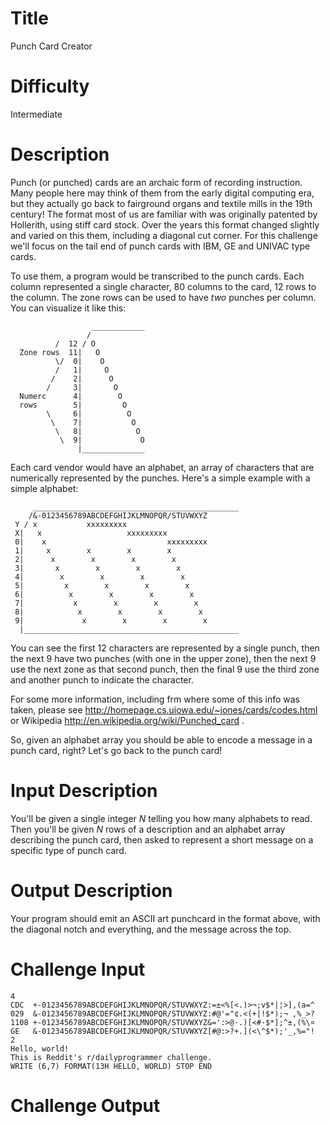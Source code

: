 # Title

Punch Card Creator

# Difficulty

Intermediate

# Description

Punch (or punched) cards are an archaic form of recording instruction. Many people here may think of them from the early digital computing era, but they actually go back to fairground organs and textile mills in the 19th century! The format most of us are familiar with was originally patented by Hollerith, using stiff card stock. Over the years this format changed slightly and varied on this them, including a diagonal cut corner. For this challenge we'll focus on the tail end of punch cards with IBM, GE and UNIVAC type cards. 

To use them, a program would be transcribed to the punch cards. Each column represented a single character, 80 columns to the card, 12 rows to the column. The zone rows can be used to have *two* punches per column. You can visualize it like this:

	                  ____________
	                 /
	          /  12 / O
	  Zone rows  11|   O
	          \/  0|    O
	          /   1|     O
	         /    2|      O
	        /     3|       O
	  Numerc      4|        O
	  rows        5|         O
	        \     6|          O
	         \    7|           O
	          \   8|            O
	           \  9|             O
	               |______________

Each card vendor would have an alphabet, an array of characters that are numerically represented by the punches. Here's a simple example with a simple alphabet:

	     ______________________________________________
	    /&-0123456789ABCDEFGHIJKLMNOPQR/STUVWXYZ
	 Y / x           xxxxxxxxx
	 X|   x                   xxxxxxxxx
	 0|    x                           xxxxxxxxx
	 1|     x        x        x        x
	 2|      x        x        x        x
	 3|       x        x        x        x
	 4|        x        x        x        x
	 5|         x        x        x        x
	 6|          x        x        x        x
	 7|           x        x        x        x
	 8|            x        x        x        x
	 9|             x        x        x        x
	  |________________________________________________

You can see the first 12 characters are represented by a single punch, then the next 9 have two punches (with one in the upper zone), then the next 9 use the next zone as that second punch, then the final 9 use the third zone and another punch to indicate the character. 

For some more information, including frm where some of this info was taken, please see http://homepage.cs.uiowa.edu/~jones/cards/codes.html or Wikipedia http://en.wikipedia.org/wiki/Punched_card . 

So, given an alphabet array you should be able to encode a message in a punch card, right? Let's go back to the punch card!

# Input Description

You'll be given a single integer *N* telling you how many alphabets to read. Then you'll be given *N* rows of a description and an alphabet array describing the punch card, then asked to represent a short message on a specific type of punch card.

# Output Description

Your program should emit an ASCII art punchcard  in the format above, with the diagonal notch and everything, and the message across the top. 

# Challenge Input

	4
	CDC  +-0123456789ABCDEFGHIJKLMNOPQR/STUVWXYZ:=±<%[<.)>¬;v$*|¦>],(a=^
	029  &-0123456789ABCDEFGHIJKLMNOPQR/STUVWXYZ:#@'="¢.<(+|!$*);¬ ,%_>?
	1108 +-0123456789ABCDEFGHIJKLMNOPQR/STUVWXYZ&=':>@·.)[<#·$*];^±,(%\¤
	GE   &-0123456789ABCDEFGHIJKLMNOPQR/STUVWXYZ[#@:>?+.](<\^$*);'_,%="!
	2
	Hello, world!
	This is Reddit's r/dailyprogrammer challenge. 
	WRITE (6,7) FORMAT(13H HELLO, WORLD) STOP END

# Challenge Output
